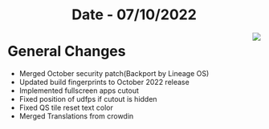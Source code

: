 <h1 align="center">Date - 07/10/2022</h1>

<img src="https://user-images.githubusercontent.com/66232233/194538444-7e075bc7-4c07-4d2c-970c-cbfeb87df911.jpg" align="right">


# General Changes
- Merged October security patch(Backport by Lineage OS)
- Updated build fingerprints to October 2022 release
- Implemented fullscreen apps cutout
- Fixed position of udfps if cutout is hidden 
- Fixed QS tile reset text color 
- Merged Translations from crowdin
